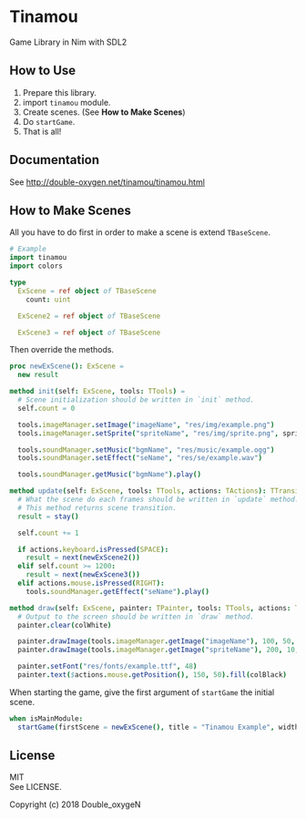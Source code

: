 # Tinamou

Game Library in Nim with SDL2

## How to Use

1. Prepare this library.
2. import `tinamou` module.
3. Create scenes. (See **How to Make Scenes**)
4. Do `startGame`.
5. That is all!

## Documentation

See http://double-oxygen.net/tinamou/tinamou.html

## How to Make Scenes

All you have to do first in order to make a scene is extend `TBaseScene`.

```nim
# Example
import tinamou
import colors

type
  ExScene = ref object of TBaseScene
    count: uint

  ExScene2 = ref object of TBaseScene

  ExScene3 = ref object of TBaseScene

```

Then override the methods.

```nim
proc newExScene(): ExScene =
  new result

method init(self: ExScene, tools: TTools) =
  # Scene initialization should be written in `init` method.
  self.count = 0

  tools.imageManager.setImage("imageName", "res/img/example.png")
  tools.imageManager.setSprite("spriteName", "res/img/sprite.png", spriteWidth = 32, spriteHeight = 32)

  tools.soundManager.setMusic("bgmName", "res/music/example.ogg")
  tools.soundManager.setEffect("seName", "res/se/example.wav")

  tools.soundManager.getMusic("bgmName").play()

method update(self: ExScene, tools: TTools, actions: TActions): TTransition =
  # What the scene do each frames should be written in `update` method.
  # This method returns scene transition.
  result = stay()

  self.count += 1

  if actions.keyboard.isPressed(SPACE):
    result = next(newExScene2())
  elif self.count >= 1200:
    result = next(newExScene3())
  elif actions.mouse.isPressed(RIGHT):
    tools.soundManager.getEffect("seName").play()

method draw(self: ExScene, painter: TPainter, tools: TTools, actions: TActions) =
  # Output to the screen should be written in `draw` method.
  painter.clear(colWhite)

  painter.drawImage(tools.imageManager.getImage("imageName"), 100, 50, 100, 80)
  painter.drawImage(tools.imageManager.getImage("spriteName"), 200, 10, spriteNum = 2)

  painter.setFont("res/fonts/example.ttf", 48)
  painter.text($actions.mouse.getPosition(), 150, 50).fill(colBlack)

```

When starting the game, give the first argument of `startGame` the initial scene.

```nim
when isMainModule:
  startGame(firstScene = newExScene(), title = "Tinamou Example", width = 1200, height = 800, showFPS = true)

```

## License

MIT  
See LICENSE.

Copyright (c) 2018 Double_oxygeN

